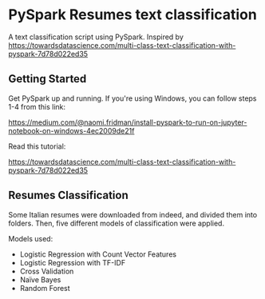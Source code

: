 # PySpark Resumes text classification

A text classification script using PySpark.
Inspired by https://towardsdatascience.com/multi-class-text-classification-with-pyspark-7d78d022ed35

## Getting Started

Get PySpark up and running. If you're using Windows, you can follow steps 1-4 from this link:

https://medium.com/@naomi.fridman/install-pyspark-to-run-on-jupyter-notebook-on-windows-4ec2009de21f

Read this tutorial:

https://towardsdatascience.com/multi-class-text-classification-with-pyspark-7d78d022ed35

## Resumes Classification

Some Italian resumes were downloaded from indeed, and divided them into folders. Then, five different models of classification were applied.

Models used:

- Logistic Regression with Count Vector Features
- Logistic Regression with TF-IDF
- Cross Validation
- Naïve Bayes
- Random Forest